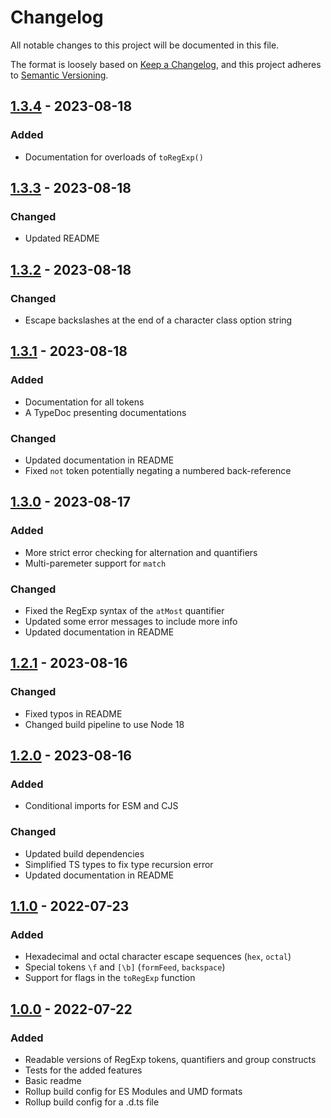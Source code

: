 # Changelog

All notable changes to this project will be documented in this file.

The format is loosely based on [Keep a Changelog](https://keepachangelog.com/en/1.0.0/),
and this project adheres to [Semantic Versioning](https://semver.org/spec/v2.0.0.html).

## [1.3.4] - 2023-08-18

### Added

- Documentation for overloads of `toRegExp()`

## [1.3.3] - 2023-08-18

### Changed

- Updated README

## [1.3.2] - 2023-08-18

### Changed

- Escape backslashes at the end of a character class option string

## [1.3.1] - 2023-08-18

### Added

- Documentation for all tokens
- A TypeDoc presenting documentations

### Changed

- Updated documentation in README
- Fixed `not` token potentially negating a numbered back-reference


## [1.3.0] - 2023-08-17

### Added

- More strict error checking for alternation and quantifiers
- Multi-paremeter support for `match`

### Changed

- Fixed the RegExp syntax of the `atMost` quantifier
- Updated some error messages to include more info
- Updated documentation in README

## [1.2.1] - 2023-08-16

### Changed

- Fixed typos in README
- Changed build pipeline to use Node 18

## [1.2.0] - 2023-08-16

### Added

- Conditional imports for ESM and CJS

### Changed

- Updated build dependencies
- Simplified TS types to fix type recursion error
- Updated documentation in README

## [1.1.0] - 2022-07-23

### Added

- Hexadecimal and octal character escape sequences (`hex`, `octal`)
- Special tokens `\f` and `[\b]` (`formFeed`, `backspace`)
- Support for flags in the `toRegExp` function

## [1.0.0] - 2022-07-22

### Added

- Readable versions of RegExp tokens, quantifiers and group constructs
- Tests for the added features
- Basic readme
- Rollup build config for ES Modules and UMD formats
- Rollup build config for a .d.ts file

[1.0.0]: https://github.com/hlysine/readable-regexp/releases/tag/v1.0.0
[1.1.0]: https://github.com/hlysine/readable-regexp/releases/tag/v1.1.0
[1.2.0]: https://github.com/hlysine/readable-regexp/releases/tag/v1.2.0
[1.2.1]: https://github.com/hlysine/readable-regexp/releases/tag/v1.2.1
[1.3.0]: https://github.com/hlysine/readable-regexp/releases/tag/v1.3.0
[1.3.1]: https://github.com/hlysine/readable-regexp/releases/tag/v1.3.1
[1.3.2]: https://github.com/hlysine/readable-regexp/releases/tag/v1.3.2
[1.3.3]: https://github.com/hlysine/readable-regexp/releases/tag/v1.3.3
[1.3.4]: https://github.com/hlysine/readable-regexp/releases/tag/v1.3.4
